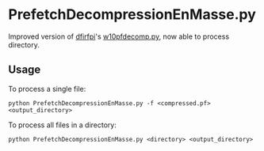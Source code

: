 # PrefetchDecompressionEnMasse.py
Improved version of [dfirfpi](https://gist.github.com/dfirfpi)'s [w10pfdecomp.py](https://gist.github.com/dfirfpi/113ff71274a97b489dfd), now able to process directory.

## Usage
To process a single file:
```
python PrefetchDecompressionEnMasse.py -f <compressed.pf> <output_directory>
```
To process all files in a directory:
```
python PrefetchDecompressionEnMasse.py <directory> <output_directory>
```

